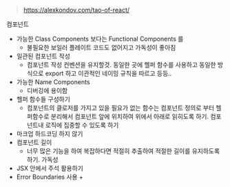> https://alexkondov.com/tao-of-react/

컴포넌트
- 가능한 Class Components 보다는 Functional Components 를
  + 불필요한 보일러 플레이트 코드도 없어지고 가독성이 좋아짐
- 일관된 컴포넌트 작성
  + 컴포넌트 작성 컨벤션을 유지할것. 동일한 곳에 헬퍼 함수를 사용하고 동일한 방식으로 export 하고 이관적인 네이밍 규칙을 따르고 등등..
- 가능한 Name Components
  + 디버깅에 용이함
- 헬퍼 함수들 구성하기
  + 컴포넌트의 클로저를 가지고 있을 필요가 없는 함수는 컴포넌트 정의로 부터 헬퍼함수로 분리해서 컴포넌트 앞에 위치하여 위에서 아래로 읽히도록 하기. 컴포넌트내 로직에 집중할 수 있도록 하기
- 마크업 하드코딩 하지 않기
- 컴포넌트 길이
  + 너무 많은 기능을 하여 복잡하다면 적절히 추출하여 적절한 길이를 유지하도록 하기. 가독성
- JSX 안에서 주석 활용하기
- Error Boundaries 사용
  +
